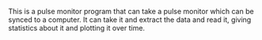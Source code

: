 This is a pulse monitor program that can take a pulse monitor which can be synced to a computer. It can take it and extract the data and read it, giving statistics about it and plotting it over time.
